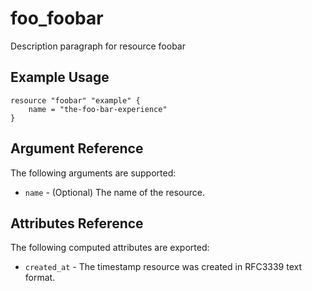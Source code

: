# foo_foobar

Description paragraph for resource foobar

## Example Usage

```hcl
resource "foobar" "example" {
	name = "the-foo-bar-experience"
}
```

## Argument Reference
The following arguments are supported:

* `name` - (Optional) The name of the resource.

## Attributes Reference
The following computed attributes are exported:

* `created_at` - The timestamp resource was created in RFC3339 text format.
